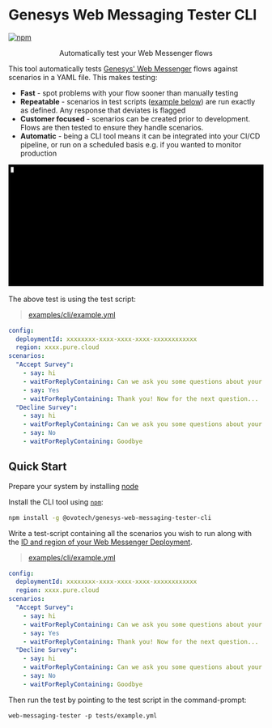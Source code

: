 # Genesys Web Messaging Tester CLI

[![npm](https://img.shields.io/npm/v/@ovotech/genesys-web-messaging-tester-cli)](https://www.npmjs.com/package/@ovotech/genesys-web-messaging-tester-cli)

<p align="center">
Automatically test your Web Messenger flows
</p>

This tool automatically tests [Genesys' Web Messenger](https://help.mypurecloud.com/articles/web-messaging-overview/)
flows against scenarios in a YAML file. This makes testing:

* **Fast** - spot problems with your flow sooner than manually testing
* **Repeatable** - scenarios in test scripts ([example below](#quick-start)) are run exactly as defined. Any response
  that deviates is flagged
* **Customer focused** - scenarios can be created prior to development. Flows are then tested to ensure they handle
  scenarios.
* **Automatic** - being a CLI tool means it can be integrated into your CI/CD pipeline, or run on a scheduled basis e.g.
  if you wanted to monitor production

![Demo of tool executing two scenarios that pass](https://github.com/ovotech/genesys-web-messaging-tester/blob/main/docs/assets/cli/demo.gif?raw=true)

The above test is using the test script:

> [examples/cli/example.yml](https://github.com/ovotech/genesys-web-messaging-tester/tree/main/examples/cli/example.yml)

```yaml
config:
  deploymentId: xxxxxxxx-xxxx-xxxx-xxxx-xxxxxxxxxxxx
  region: xxxx.pure.cloud
scenarios:
  "Accept Survey":
    - say: hi
    - waitForReplyContaining: Can we ask you some questions about your experience today?
    - say: Yes
    - waitForReplyContaining: Thank you! Now for the next question...
  "Decline Survey":
    - say: hi
    - waitForReplyContaining: Can we ask you some questions about your experience today?
    - say: No
    - waitForReplyContaining: Goodbye
```

## Quick Start

Prepare your system by installing [node](https://nodejs.org/en/download/)

Install the CLI tool using [`npm`](https://www.npmjs.com/package/@ovotech/genesys-web-messaging-tester-cli):

```bash
npm install -g @ovotech/genesys-web-messaging-tester-cli
```

Write a test-script containing all the scenarios you wish to run along with
the [ID and region of your Web Messenger Deployment](https://help.mypurecloud.com/articles/deploy-messenger/).

> [examples/cli/example.yml](https://github.com/ovotech/genesys-web-messaging-tester/tree/main/examples/cli/example.yml)

```yaml
config:
  deploymentId: xxxxxxxx-xxxx-xxxx-xxxx-xxxxxxxxxxxx
  region: xxxx.pure.cloud
scenarios:
  "Accept Survey":
    - say: hi
    - waitForReplyContaining: Can we ask you some questions about your experience today?
    - say: Yes
    - waitForReplyContaining: Thank you! Now for the next question...
  "Decline Survey":
    - say: hi
    - waitForReplyContaining: Can we ask you some questions about your experience today?
    - say: No
    - waitForReplyContaining: Goodbye
```

Then run the test by pointing to the test script in the command-prompt:

```shell
web-messaging-tester -p tests/example.yml
```
